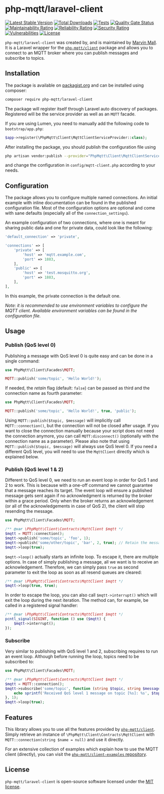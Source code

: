 # php-mqtt/laravel-client

[![Latest Stable Version](https://poser.pugx.org/php-mqtt/laravel-client/v)](https://packagist.org/packages/php-mqtt/laravel-client)
[![Total Downloads](https://poser.pugx.org/php-mqtt/laravel-client/downloads)](https://packagist.org/packages/php-mqtt/laravel-client)
[![Tests](https://github.com/php-mqtt/laravel-client/workflows/Tests/badge.svg)](https://github.com/php-mqtt/laravel-client/actions?query=workflow%3ATests)
[![Quality Gate Status](https://sonarcloud.io/api/project_badges/measure?project=php-mqtt_laravel-client&metric=alert_status)](https://sonarcloud.io/dashboard?id=php-mqtt_laravel-client)
[![Maintainability Rating](https://sonarcloud.io/api/project_badges/measure?project=php-mqtt_laravel-client&metric=sqale_rating)](https://sonarcloud.io/dashboard?id=php-mqtt_laravel-client)
[![Reliability Rating](https://sonarcloud.io/api/project_badges/measure?project=php-mqtt_laravel-client&metric=reliability_rating)](https://sonarcloud.io/dashboard?id=php-mqtt_laravel-client)
[![Security Rating](https://sonarcloud.io/api/project_badges/measure?project=php-mqtt_laravel-client&metric=security_rating)](https://sonarcloud.io/dashboard?id=php-mqtt_laravel-client)
[![Vulnerabilities](https://sonarcloud.io/api/project_badges/measure?project=php-mqtt_laravel-client&metric=vulnerabilities)](https://sonarcloud.io/dashboard?id=php-mqtt_laravel-client)
[![License](https://poser.pugx.org/php-mqtt/laravel-client/license)](https://packagist.org/packages/php-mqtt/laravel-client)

`php-mqtt/laravel-client` was created by, and is maintained by [Marvin Mall](https://github.com/namoshek).
It is a Laravel wrapper for the [`php-mqtt/client`](https://github.com/php-mqtt/client) package and
allows you to connect to an MQTT broker where you can publish messages and subscribe to topics.

## Installation

The package is available on [packagist.org](https://packagist.org/packages/php-mqtt/laravel-client) and can be installed using composer:

```bash
composer require php-mqtt/laravel-client
```

The package will register itself through Laravel auto discovery of packages.
Registered will be the service provider as well as an `MQTT` facade.

If you are using Lumen, you need to manually add the following code to `bootstrap/app.php`:

```php
$app->register(\PhpMqtt\Client\MqttClientServiceProvider::class);
```

After installing the package, you should publish the configuration file using

```bash
php artisan vendor:publish --provider="PhpMqtt\Client\MqttClientServiceProvider" --tag="config"
```

and change the configuration in `config/mqtt-client.php` according to your needs.

## Configuration

The package allows you to configure multiple named connections. An initial example with inline documentation can be found in the published configuration file.
Most of the configuration options are optional and come with sane defaults (especially all of the `connection_settings`).

An example configuration of two connections, where one is meant for sharing public data and one for private data, could look like the following:
```php
'default_connection' => 'private',

'connections' => [
    'private' => [
        'host' => 'mqtt.example.com',
        'port' => 1883,
    ],
    'public' => [
        'host' => 'test.mosquitto.org',
        'port' => 1883,
    ],
],
```
In this example, the private connection is the default one.

_Note: it is recommended to use environment variables to configure the MQTT client. Available environment variables can be found in the configuration file._

## Usage

### Publish (QoS level 0)

Publishing a message with QoS level 0 is quite easy and can be done in a single command:
```php
use PhpMqtt\Client\Facades\MQTT;

MQTT::publish('some/topic', 'Hello World!');
```

If needed, the _retain_ flag (default: `false`) can be passed as third and the connection name as fourth parameter:
```php
use PhpMqtt\Client\Facades\MQTT;

MQTT::publish('some/topic', 'Hello World!', true, 'public');
```

Using `MQTT::publish($topic, $message)` will implicitly call `MQTT::connection()`, but the connection will not be closed after usage.
If you want to close the connection manually because your script does not need the connection anymore,
you can call `MQTT:disconnect()` (optionally with the connection name as a parameter).
Please also note that using `MQTT::publish($topic, $message)` will always use QoS level 0.
If you need a different QoS level, you will need to use the `MqttClient` directly which is explained below.

### Publish (QoS level 1 & 2)

Different to QoS level 0, we need to run an event loop in order for QoS 1 and 2 to work.
This is because with a one-off command we cannot guarantee that a message reaches its target.
The event loop will ensure a published message gets sent again if no acknowledgment is returned by the broker within a grace period.
Only when the broker returns an acknowledgement (or all of the acknowledgements in case of QoS 2),
the client will stop resending the message.

```php
use PhpMqtt\Client\Facades\MQTT;

/** @var \PhpMqtt\Client\Contracts\MqttClient $mqtt */
$mqtt = MQTT::connection();
$mqtt->publish('some/topic', 'foo', 1);
$mqtt->publish('some/other/topic', 'bar', 2, true); // Retain the message
$mqtt->loop(true);
```

`$mqtt->loop()` actually starts an infinite loop. To escape it, there are multiple options.
In case of simply publishing a message, all we want is to receive an acknowledgement.
Therefore, we can simply pass `true` as second parameter to exit the loop as soon as all resend queues are cleared:

```php
/** @var \PhpMqtt\Client\Contracts\MqttClient $mqtt */
$mqtt->loop(true, true);
```

In order to escape the loop, you can also call `$mqtt->interrupt()` which will exit the loop during
the next iteration. The method can, for example, be called in a registered signal handler:
```php
/** @var \PhpMqtt\Client\Contracts\MqttClient $mqtt */
pcntl_signal(SIGINT, function () use ($mqtt) {
    $mqtt->interrupt();
});
```

### Subscribe

Very similar to publishing with QoS level 1 and 2, subscribing requires to run an event loop.
Although before running the loop, topics need to be subscribed to:

```php
use PhpMqtt\Client\Facades\MQTT;

/** @var \PhpMqtt\Client\Contracts\MqttClient $mqtt */
$mqtt = MQTT::connection();
$mqtt->subscribe('some/topic', function (string $topic, string $message) {
    echo sprintf('Received QoS level 1 message on topic [%s]: %s', $topic, $message);
}, 1);
$mqtt->loop(true);
```

## Features

This library allows you to use all the features provided by [`php-mqtt/client`](https://github.com/php-mqtt/client).
Simply retrieve an instance of `\PhpMqtt\Client\Contracts\MqttClient` with `MQTT::connection(string $name = null)` and use it directly.

For an extensive collection of examples which explain how to use the MQTT client (directly),
you can visit the [`php-mqtt/client-examples` repository](https://github.com/php-mqtt/client-examples).

## License

`php-mqtt/laravel-client` is open-source software licensed under the [MIT license](LICENSE.md).

